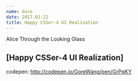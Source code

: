 ```yaml
---
name: Gore
date: 2017-01-22
title: Happy CSSer-4 UI Realization
---
```


Alice Through the Looking Glass

## [Happy CSSer-4 UI Realization] 

codepen: http://codepen.io/GoreWang/pen/GrPqKY
